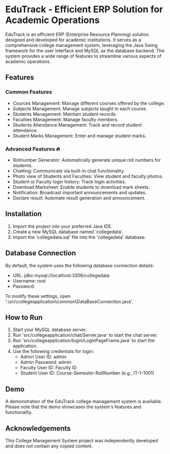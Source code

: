 # EduTrack - Efficient ERP Solution for Academic Operations

EduTrack is an efficient ERP (Enterprise Resource Planning) solution designed and developed for academic institutions. It serves as a comprehensive college management system, leveraging the Java Swing framework for the user interface and MySQL as the database backend. The system provides a wide range of features to streamline various aspects of academic operations.

## Features

### Common Features

- Cources Management: Manage different courses offered by the college.
- Subjects Management: Manage subjects taught in each course.
- Students Management: Maintain student records.
- Faculties Management: Manage faculty members.
- Students Attendance Management: Track and record student attendance.
- Student Marks Management: Enter and manage student marks.

### Advanced Features 🔥

- Rollnumber Generator: Automatically generate unique roll numbers for students.
- Chatting: Communicate via built-in chat functionality.
- Photo view of Students and Faculties: View student and faculty photos.
- Student or Faculty login history: Track login activities.
- Download Marksheet: Enable students to download mark sheets.
- Notification: Broadcast important announcements and updates.
- Declare result: Automate result generation and announcement.

## Installation

1. Import the project into your preferred Java IDE.
2. Create a new MySQL database named 'collegedata'.
3. Import the 'collegedata.sql' file into the 'collegedata' database.

## Database Connection

By default, the system uses the following database connection details:

- URL: jdbc:mysql://localhost:3306/collegedata
- Username: root
- Password: 

To modify these settings, open '.\src\collegeapplication\common\DataBaseConnection.java'.

## How to Run

1. Start your MySQL database server.
2. Run 'src/collegeapplication/chat/Server.java' to start the chat server.
3. Run 'src/collegeapplication/login/LoginPageFrame.java' to start the application.
4. Use the following credentials for login:
   - Admin User ID: admin
   - Admin Password: admin
   - Faculty User ID: Faculty ID
   - Student User ID: Course-Semester-RollNumber (e.g., IT-1-1001)

## Demo

A demonstration of the EduTrack college management system is available. Please note that the demo showcases the system's features and functionality.

## Acknowledgements

This College Management System project was independently developed and does not contain any copied content.

